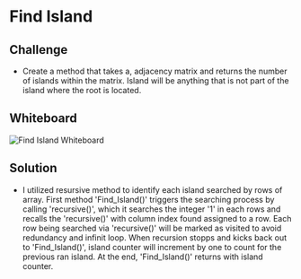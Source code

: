 # Find Island

## Challenge
- Create a method that takes a, adjacency matrix and returns the number of islands within the matrix. Island will be anything that is not
part of the island where the root is located.

## Whiteboard
![Find Island Whiteboard](../../../assets/FindIslandWhiteboard.jpg)

## Solution
- I utilized resursive method to identify each island searched by rows of array. First method 'Find_Island()' triggers the searching process
by calling 'recursive()', which it searches the integer '1' in each rows and recalls the 'recursive()' with column index found assigned to a row. 
Each row being searched via 'recursive()' will be marked as visited to avoid redundancy and infinit loop. When recursion stopps and kicks back out to 'Find_Island()', 
island counter will increment by one to count for the previous ran island. At the end, 'Find_Island()' returns with island counter.